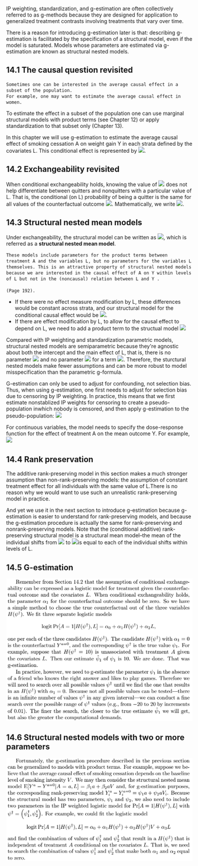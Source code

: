 IP weighting, standardization, and g-estimation are often collectively referred to as g-methods because they are designed for application to generalized treatment contrasts involving treatments that vary over time.

There is a reason for introducing g-estimation later is that: describing g-estimation is facilitated by the specification of a structural model, even if the model is saturated. Models whose parameters are estimated via g-estimation are known as structural nested models. 

## 14.1 The causal question revisited
```
Sometimes one can be interested in the average causal effect in a subset of the population. 
For example, one may want to estimate the average causal effect in women.
```
To estimate the effect in a subset of the population one can use marginal structural models with product terms (see Chapter 12) or apply standardization to that subset only (Chapter 13).

In this chapter we will use g-estimation to estimate the average causal effect of smoking cessation A on weight gain Y in each strata defined by the covariates L. This conditional effect is represented by <img src="https://render.githubusercontent.com/render/math?math=E[Y^{a,c=0}|L] - E[Y^{a=0,c=0}|L]">.

## 14.2 Exchangeability revisited
When conditional exchangeability holds, knowing the value of <img src="https://render.githubusercontent.com/render/math?math=Y^{a=0}"> does not help differentiate between quitters and nonquitters with a particular value of L. That is, the conditional (on L) probability of being a quitter is the same for all values of the counterfactual outcome <img src="https://render.githubusercontent.com/render/math?math=Y^{a=0}">. Mathematically, we write <img src="https://render.githubusercontent.com/render/math?math=Pr[A=1|Y^{a=0}, L] = Pr[A=1|L]">.

## 14.3 Structural nested mean models
Under exchangeability, the structural model can be written as <img src="https://render.githubusercontent.com/render/math?math=E[Y^{a} - Y^{a=0}|A=a,L] = \beta_{1} * a %2B \beta{2} * a * L">, which is referred as a **structural nested mean model**. 
```
These models include parameters for the product terms between treatment A and the variables L, but no parameters for the variables L themselves. This is an attractive property of structural nested models because we are interested in the causal effect of A on Y within levels of L but not in the (noncausal) relation between L and Y .

(Page 192). 
```
- If there were no effect measure modification by L, these differences would be constant across strata, and our structural model for the conditional causal effect would be <img src="https://render.githubusercontent.com/render/math?math=E[Y^{a} - Y^{a=0}|A=a,L] = \beta_{1} * a">.
- If there are effect modification by L, to allow for the causal effect to depend on L, we need to add a product term to the structual model <img src="https://render.githubusercontent.com/render/math?math=E[Y^{a} - Y^{a=0}|A=a,L] = \beta_{1} * a %2B \beta_{2} * a * L">

Compared with IP weighting and standardization parametric models, structural nested models are semiparametric because they're agnostic about both the intercept and the main effect of L, that is, there is no parameter <img src="https://render.githubusercontent.com/render/math?math=\beta_{0}"> and no parameter <img src="https://render.githubusercontent.com/render/math?math=\beta_{3}"> for a term <img src="https://render.githubusercontent.com/render/math?math=\beta_{3} * L">. Therefore, the sturctural nested models make fewer assumptions and can be more robust to model misspecification than the parametric g-formula.

G-estimation can only be used to adjust for confounding, not selection bias. Thus, when using g-estimation, one first needs to adjust for selection bias due to censoring by IP weighting. In practice, this means that we first estimate nonstablized IP weights for censoring to create a pseudo-population inwhich nobody is censored, and then apply g-estimation to the pseudo-population: <img src="https://render.githubusercontent.com/render/math?math=E[Y^{a, c=0} - Y^{a=0,c=0}|A=a,L] = \beta_{1} * a %2B \beta_{2} * a * L">

For continuous variables, the model needs to specify the dose-response function for the effect of treatment A on the mean outcome  Y. For example, <img src="https://render.githubusercontent.com/render/math?math=E[Y^{a} - Y^{a=0}|A=a,L] = \beta_{1} * a %2B \beta_{2} * a^{2} %2B \beta_{3} * a * L %2B \beta_{4} * a^{2} * L">


## 14.4 Rank preservation
The additive rank-preserving model in this section makes a much stronger assumption than non-rank-preserving models: the assumption of constant treatment effect for all individuals with the same value of L.There is no reason why we would want to use such an unrealistic rank-preserving model in practice. 

And yet we use it in the next section to introduce g-estimation because g-estimation is easier to understand for rank-preserving models, and because the g-estimation procedure is actually the same for rank-preserving and nonrank-preserving models. Note that the (conditional additive) rank-preserving structural model is a structural mean model–the mean of the individual shifts from <img src="https://render.githubusercontent.com/render/math?math=Y^{a=0}"> to <img src="https://render.githubusercontent.com/render/math?math=Y^{a=1}">is equal to each of the individual shifts within levels of L.


## 14.5 G-estimation
![image](/img/g_estimate_1.png)

## 14.6 Structural nested models with two or more parameters
 
![image](/img/g_estimate_2.png)
